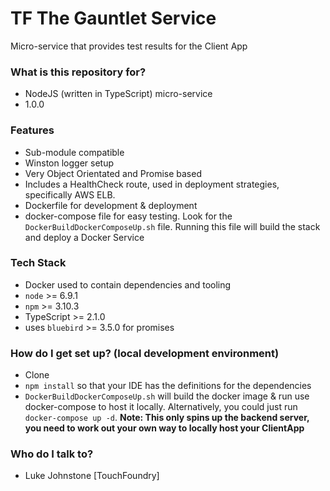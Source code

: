 # TF The Gauntlet Service #

Micro-service that provides test results for the Client App

### What is this repository for? ###

* NodeJS (written in TypeScript) micro-service
* 1.0.0

### Features ###

* Sub-module compatible 
* Winston logger setup
* Very Object Orientated and Promise based
* Includes a HealthCheck route, used in deployment strategies, specifically AWS ELB.
* Dockerfile for development & deployment
* docker-compose file for easy testing. Look for the `DockerBuildDockerComposeUp.sh` file. Running this file will build the stack and deploy a Docker Service

### Tech Stack ###

* Docker used to contain dependencies and tooling
* `node` >= 6.9.1
* `npm` >= 3.10.3 
* TypeScript >= 2.1.0
* uses `bluebird` >= 3.5.0 for promises

### How do I get set up? (local development environment) ###

* Clone
* `npm install` so that your IDE has the definitions for the dependencies
* `DockerBuildDockerComposeUp.sh` will build the docker image & run use docker-compose to host it locally. Alternatively, you could just run `docker-compose up -d`. **Note: This only spins up the backend server, you need to work out your own way to locally host your ClientApp** 

### Who do I talk to? ###

* Luke Johnstone [TouchFoundry]